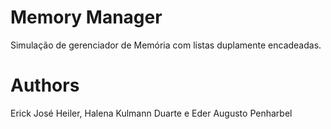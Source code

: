 # Memory Manager
Simulação de gerenciador de Memória com listas duplamente encadeadas.

# Authors
Erick José Heiler, Halena Kulmann Duarte e Eder Augusto Penharbel
